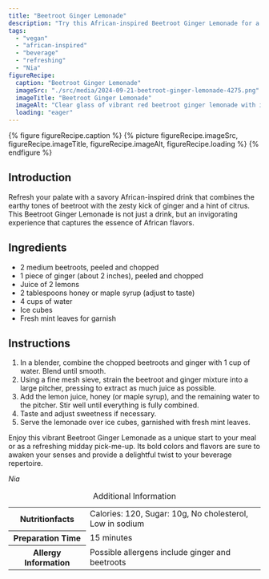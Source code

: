 ```yaml
---
title: "Beetroot Ginger Lemonade"
description: "Try this African-inspired Beetroot Ginger Lemonade for a zesty and refreshing twist on your usual drinks. Perfect as a healthy, vibrant option!"
tags:
  - "vegan"
  - "african-inspired"
  - "beverage"
  - "refreshing"
  - "Nia"
figureRecipe: 
  caption: "Beetroot Ginger Lemonade"
  imageSrc: "./src/media/2024-09-21-beetroot-ginger-lemonade-4275.png"
  imageTitle: "Beetroot Ginger Lemonade"
  imageAlt: "Clear glass of vibrant red beetroot ginger lemonade with ice and mint, alongside raw beetroots, ginger, and lemon, on a minimalist table with a neutral backdrop."
  loading: "eager"
---
```


{% figure figureRecipe.caption %}
{% picture figureRecipe.imageSrc, figureRecipe.imageTitle, figureRecipe.imageAlt, figureRecipe.loading %}
{% endfigure %}

## Introduction

Refresh your palate with a savory African-inspired drink that combines the earthy tones of beetroot with the zesty kick of ginger and a hint of citrus. This Beetroot Ginger Lemonade is not just a drink, but an invigorating experience that captures the essence of African flavors.

## Ingredients

- 2 medium beetroots, peeled and chopped
- 1 piece of ginger (about 2 inches), peeled and chopped
- Juice of 2 lemons
- 2 tablespoons honey or maple syrup (adjust to taste)
- 4 cups of water
- Ice cubes
- Fresh mint leaves for garnish

## Instructions

1. In a blender, combine the chopped beetroots and ginger with 1 cup of water. Blend until smooth.
2. Using a fine mesh sieve, strain the beetroot and ginger mixture into a large pitcher, pressing to extract as much juice as possible.
3. Add the lemon juice, honey (or maple syrup), and the remaining water to the pitcher. Stir well until everything is fully combined.
4. Taste and adjust sweetness if necessary.
5. Serve the lemonade over ice cubes, garnished with fresh mint leaves.

Enjoy this vibrant Beetroot Ginger Lemonade as a unique start to your meal or as a refreshing midday pick-me-up. Its bold colors and flavors are sure to awaken your senses and provide a delightful twist to your beverage repertoire.

*Nia*

<table><caption class='sr-only'>Additional Information</caption><tr><th>Nutritionfacts</th><td>Calories: 120, Sugar: 10g, No cholesterol, Low in sodium&nbsp;</td></tr><tr><th>Preparation Time</th><td>15 minutes&nbsp;</td></tr><tr><th>Allergy Information</th><td>Possible allergens include ginger and beetroots&nbsp;</td></tr></table>

